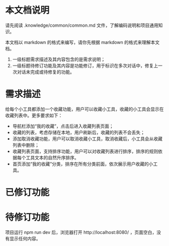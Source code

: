 # 本文档说明

请先阅读 .knowledge/common/common.md 文件，了解编码说明和项目通用知识。

本文档以 markdown 的格式来编写，请你先根据 markdown 的格式来理解本文档。

1. 一级标题需求描述及其内容包含的是需求说明；
2. 一级标题待修订功能及其内容是功能修订，用于标识在多次对话中，修复上一次对话未完成或待修复的功能。

# 需求描述
给每个小工具都添加一个收藏功能，用户可以收藏小工具，收藏的小工具会显示在收藏列表中。更多要求如下：
- 导航栏添加“我的收藏”，点击后进入收藏列表页面；
- 收藏的列表，考虑存储在本地，用户刷新后，收藏的列表不会丢失；
- 添加取消收藏功能，用户可以取消收藏小工具，取消收藏后，小工具会从收藏列表中删除；
- 收藏列表页面，支持排序功能，用户可以对收藏列表进行排序，排序的规则依据每个工具文本的自然升序排序。
- 首页添加“我的收藏”分类，排序在所有分类前面，依次展示用户收藏的小工具。

# 已修订功能


# 待修订功能
项目运行 npm run dev 后，浏览器打开 http://localhost:8080/ ，页面空白，没有显示任何内容。


